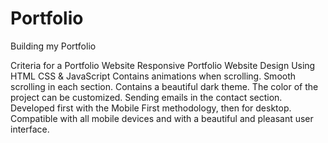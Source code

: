 # Portfolio
Building my Portfolio


Criteria for a Portfolio Website
Responsive Portfolio Website Design Using HTML CSS & JavaScript
Contains animations when scrolling.
Smooth scrolling in each section.
Contains a beautiful dark theme.
The color of the project can be customized.
Sending emails in the contact section.
Developed first with the Mobile First methodology, then for desktop.
Compatible with all mobile devices and with a beautiful and pleasant user interface.